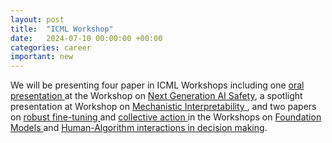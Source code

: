 ```yaml
---
layout: post
title:  "ICML Workshop"
date:   2024-07-10 00:00:00 +00:00
categories: career
important: new
---
```

We will be presenting four paper in ICML Workshops including one <a
href="https://arxiv.org/abs/2406.19049v1"> oral presentation </a> at
the Workshop on <a href="https://icml-nextgenaisafety.github.io/">Next
Generation AI Safety</a>, a spotlight presentation at Workshop on <a
href="https://icml2024mi.pages.dev/">  Mechanistic Interpretability
</a>, and two papers on <a
href="https://openreview.net/forum?id=DFRAmfsuow"> robust fine-tuning
</a> and <a href="https://arxiv.org/abs/2405.06582">collective action
</a> in the Workshops on <a
href="https://icml-fm-wild.github.io/">Foundation Models </a> and <a
href="https://humans-algs-society.github.io/">Human-Algorithm
interactions in decision making</a>.